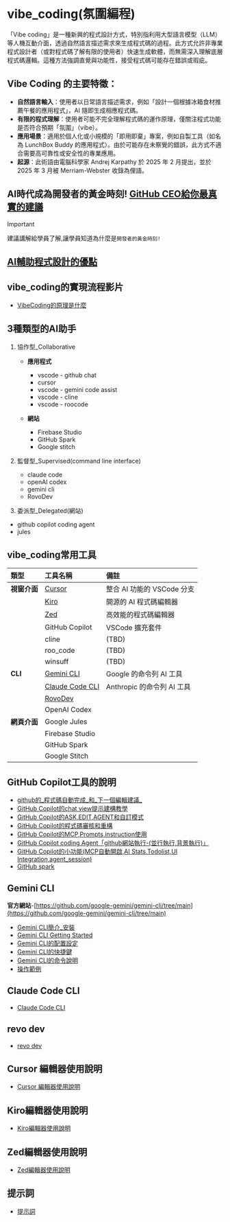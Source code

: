 # vibe_coding(氛圍編程)
「Vibe coding」是一種新興的程式設計方式，特別指利用大型語言模型（LLM）等人機互動介面，透過自然語言描述需求來生成程式碼的過程。此方式允許非專業程式設計者（或對程式碼了解有限的使用者）快速生成軟體，而無需深入理解底層程式碼邏輯。這種方法強調直覺與功能性，接受程式碼可能存在錯誤或瑕疵。

## Vibe Coding 的主要特徵：
- **自然語言輸入**：使用者以日常語言描述需求，例如「設計一個根據冰箱食材推薦午餐的應用程式」，AI 隨即生成相應程式碼。
- **有限的程式理解**：使用者可能不完全理解程式碼的運作原理，僅關注程式功能是否符合預期「氛圍」（vibe）。
- **應用場景**：適用於個人化或小規模的「即用即棄」專案，例如自製工具（如名為 LunchBox Buddy 的應用程式）。由於可能存在未察覺的錯誤，此方式不適合需要高可靠性或安全性的專業應用。
- **起源**：此術語由電腦科學家 Andrej Karpathy 於 2025 年 2 月提出，並於 2025 年 3 月被 Merriam-Webster 收錄為俚語。

## AI時代成為開發者的黃金時刻! [GitHub CEO給你最真實的建議](./vibe_coding時代_github_ceo_建議)

> [!IMPORTANT]
> 建議講解給學員了解,讓學員知道為什麼是`開發者的黃金時刻!`

## [AI輔助程式設計的優點](./AI輔助程式設計的優點)


## vibe_coding的實現流程影片
- [VibeCoding的原理是什麼](https://youtu.be/ZXzYZ2fk-vk?si=pqpf7jbQPACJmrN6)

## 3種類型的AI助手

1. 協作型_Collaborative
	- **應用程式**
		- vscode - github chat
		- cursor
		- vscode - gemini code assist
		- vscode - cline
		- vscode - roocode

	- **網站**
		- Firebase Studio
		- GitHub Spark
		- Google stitch

2. 監督型_Supervised(command line interface)

	- claude code
	- openAI codex
	- gemini cli
	- RovoDev

3. 委派型_Delegated(網站)

- github copilot coding agent
- jules

## vibe_coding常用工具

| 類型 | 工具名稱 | 備註 |
| :--- | :--- | :--- |
| **視窗介面** | [Cursor](./cursor/README.md) | 整合 AI 功能的 VSCode 分支 |
| | [Kiro](./kiro/README.md) | 開源的 AI 程式碼編輯器 |
| | [Zed](./zed/README.md) | 高效能的程式碼編輯器 |
| | GitHub Copilot | VSCode 擴充套件 |
| | cline | (TBD) |
| | roo_code | (TBD) |
| | winsuff | (TBD) |
| **CLI** | [Gemini CLI](./gemini_cli/gemini_簡介_安裝.md) | Google 的命令列 AI 工具 |
| | [Claude Code CLI](./claude_code_cli/README.md) | Anthropic 的命令列 AI 工具 |
| | [RovoDev](./revo_dev/README.md) | |
| | OpenAI Codex | |
| **網頁介面** | Google Jules | |
| | Firebase Studio | |
| | GitHub Spark | |
| | Google Stitch | |

## GitHub Copilot工具的說明

- [github的_程式碼自動完成_和_下一個編輯建議_](https://code.visualstudio.com/docs/copilot/ai-powered-suggestions#_next-edit-suggestions)
- [GitHub Copilot的chat view提示建構教學](./github_copilot/github_copilot_提示建構)
- [GitHub Copilot的ASK,EDIT,AGENT和自訂模式](./github_copilot/ask_edit_agent_自訂模式)
- [GitHub Copilot的程式碼審核和重構](./github_copilot/GitHub_Code_Review)
- [GitHub Copilot的MCP,Prompts,instruction使用](./github_copilot/mcp_prompts_instruction)
- [GitHub Copilot coding Agent「github網站執行-(並行執行,背景執行)」](./github_copilot/GitHub_Copilot_coding_Agent)
- [GitHub Copilot的小功能(MCP自動開啟,AI Stats,Todolist,UI Integration,agent_session)](./github_實用小工具)
- [GitHub spark](https://docs.github.com/en/copilot/tutorials/easy-apps-with-spark)

## Gemini CLI
**官方網站**-[https://github.com/google-gemini/gemini-cli/tree/main](https://github.com/google-gemini/gemini-cli/tree/main)

- [Gemini CLI簡介_安裝](./gemini_cli/gemini_簡介_安裝.md)
- [Gemini CLI Getting Started](./gemini_cli/gemini_getting_started.md)
- [Gemini CLI的配置設定](./gemini_cli/gemini_配置設定.md)
- [Gemini CLI的快捷鍵](./gemini_cli/gemini_快捷鍵.md)
- [Gemini CLI的命令說明](./gemini_cli/gemini_命令說明.md)
- [操作範例](./gemini_cli/操作範例/README.md)

## Claude Code CLI

- [Claude Code CLI](./claude_code_cli/README.md)

## revo dev

- [revo dev](./revo_dev/README.md)

## Cursor 編輯器使用說明

- [Cursor 編輯器使用說明](./cursor/README.md)

## Kiro編輯器使用說明

- [Kiro編輯器使用說明](./kiro/README.md)

## Zed編輯器使用說明

- [Zed編輯器使用說明](./zed/README.md)

## 提示詞

- [提示詞](./prompt/README.md)
